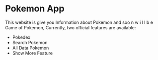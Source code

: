 # Pokemon App

This website is give you Information about Pokemon and soo n w i l l b e Game of Pokemon,
Currently, two official features are available:

- Pokedex
- Search Pokemon
- All Data Pokemon
- Show More Feature
